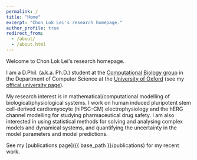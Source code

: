 ```yaml
---
permalink: /
title: "Home"
excerpt: "Chon Lok Lei's research homepage."
author_profile: true
redirect_from: 
  - /about/
  - /about.html
---
```


Welcome to Chon Lok Lei's research homepage.

I am a D.Phil. (a.k.a. Ph.D.) student at the [Computational Biology group](https://www.cs.ox.ac.uk/research/compbio) in the Department of Computer Science at the [University of Oxford](http://www.ox.ac.uk) (see my [offical university page](https://www.cs.ox.ac.uk/people/chonlok.lei)).

My research interest is in mathematical/computational modelling of biological/physiological systems.
I work on human induced pluripotent stem cell-derived cardiomyocyte (hiPSC-CM) electrophysiology and the hERG channel modelling for studying pharmaceutical drug safety.
I am also interested in using statistical methods for solving and analysing complex models and dynamical systems, and quantifying the uncertainty in the model parameters and model predictions.

See my [publications page]({{ base_path }}/publications) for my recent work.
